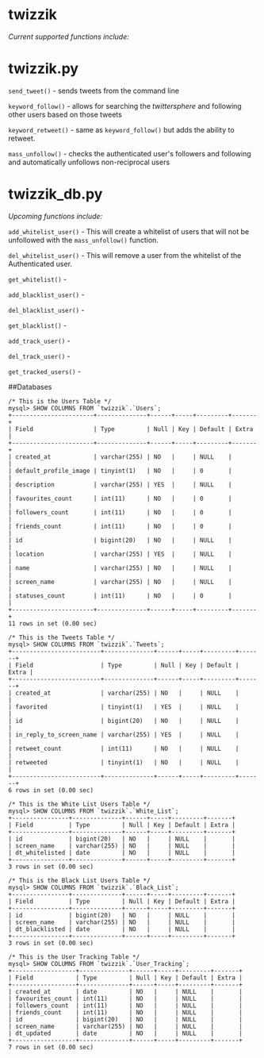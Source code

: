 twizzik
=======

_Current supported functions include:_

**twizzik.py**  
 ========

`send_tweet()` - sends tweets from the command line  

`keyword_follow()` - allows for searching the _twittersphere_ and following other users based on those tweets  

`keyword_retweet()` - same as `keyword_follow()` but adds the ability to retweet.  

`mass_unfollow()` - checks the authenticated user's followers and following and automatically unfollows non-reciprocal users  

**twizzik_db.py**  
 ===========  

_Upcoming functions include:_  

`add_whitelist_user()` -  This will create a whitelist of users that will not be unfollowed with the `mass_unfollow()` function.  

`del_whitelist_user()` -  This will remove a user from the whitelist of the Authenticated user.

`get_whitelist()` -  

`add_blacklist_user()` -  

`del_blacklist_user()` -  

`get_blacklist()` -  

`add_track_user()` -  

`del_track_user()` -  

`get_tracked_users()` -  

##Databases
```
/* This is the Users Table */
mysql> SHOW COLUMNS FROM `twizzik`.`Users`;
+-----------------------+--------------+------+-----+---------+-------+
| Field                 | Type         | Null | Key | Default | Extra |
+-----------------------+--------------+------+-----+---------+-------+
| created_at            | varchar(255) | NO   |     | NULL    |       |
| default_profile_image | tinyint(1)   | NO   |     | 0       |       |
| description           | varchar(255) | YES  |     | NULL    |       |
| favourites_count      | int(11)      | NO   |     | 0       |       |
| followers_count       | int(11)      | NO   |     | 0       |       |
| friends_count         | int(11)      | NO   |     | 0       |       |
| id                    | bigint(20)   | NO   |     | NULL    |       |
| location              | varchar(255) | YES  |     | NULL    |       |
| name                  | varchar(255) | NO   |     | NULL    |       |
| screen_name           | varchar(255) | NO   |     | NULL    |       |
| statuses_count        | int(11)      | NO   |     | 0       |       |
+-----------------------+--------------+------+-----+---------+-------+
11 rows in set (0.00 sec)

```
```
/* This is the Tweets Table */
mysql> SHOW COLUMNS FROM `twizzik`.`Tweets`;
+-------------------------+--------------+------+-----+---------+-------+
| Field                   | Type         | Null | Key | Default | Extra |
+-------------------------+--------------+------+-----+---------+-------+
| created_at              | varchar(255) | NO   |     | NULL    |       |
| favorited               | tinyint(1)   | YES  |     | NULL    |       |
| id                      | bigint(20)   | NO   |     | NULL    |       |
| in_reply_to_screen_name | varchar(255) | YES  |     | NULL    |       |
| retweet_count           | int(11)      | NO   |     | NULL    |       |
| retweeted               | tinyint(1)   | NO   |     | NULL    |       |
+-------------------------+--------------+------+-----+---------+-------+
6 rows in set (0.00 sec)
```
```
/* This is the White List Users Table */
mysql> SHOW COLUMNS FROM `twizzik`.`White_List`;
+----------------+--------------+------+-----+---------+-------+
| Field          | Type         | Null | Key | Default | Extra |
+----------------+--------------+------+-----+---------+-------+
| id             | bigint(20)   | NO   |     | NULL    |       |
| screen_name    | varchar(255) | NO   |     | NULL    |       |
| dt_whitelisted | date         | NO   |     | NULL    |       |
+----------------+--------------+------+-----+---------+-------+
3 rows in set (0.00 sec)
```
```
/* This is the Black List Users Table */
mysql> SHOW COLUMNS FROM `twizzik`.`Black_List`;
+----------------+--------------+------+-----+---------+-------+
| Field          | Type         | Null | Key | Default | Extra |
+----------------+--------------+------+-----+---------+-------+
| id             | bigint(20)   | NO   |     | NULL    |       |
| screen_name    | varchar(255) | NO   |     | NULL    |       |
| dt_blacklisted | date         | NO   |     | NULL    |       |
+----------------+--------------+------+-----+---------+-------+
3 rows in set (0.00 sec)
```
```
/* This is the User Tracking Table */
mysql> SHOW COLUMNS FROM `twizzik`.`User_Tracking`;
+------------------+--------------+------+-----+---------+-------+
| Field            | Type         | Null | Key | Default | Extra |
+------------------+--------------+------+-----+---------+-------+
| created_at       | date         | NO   |     | NULL    |       |
| favourites_count | int(11)      | NO   |     | NULL    |       |
| followers_count  | int(11)      | NO   |     | NULL    |       |
| friends_count    | int(11)      | NO   |     | NULL    |       |
| id               | bigint(20)   | NO   |     | NULL    |       |
| screen_name      | varchar(255) | NO   |     | NULL    |       |
| dt_updated       | date         | NO   |     | NULL    |       |
+------------------+--------------+------+-----+---------+-------+
7 rows in set (0.00 sec)
```


